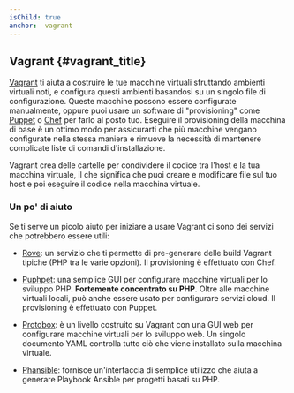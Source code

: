 ```yaml
---
isChild: true
anchor:  vagrant
---
```


## Vagrant {#vagrant_title}

[Vagrant][vagrant] ti aiuta a costruire le tue macchine virtuali sfruttando
ambienti virtuali noti, e configura questi ambienti basandosi su un singolo file
di configurazione. Queste macchine possono essere configurate manualmente,
oppure puoi usare un software di "provisioning" come [Puppet][puppet] o
[Chef][chef] per farlo al posto tuo. Eseguire il provisioning della macchina di
base è un ottimo modo per assicurarti che più macchine vengano configurate nella
stessa maniera e rimuove la necessità di mantenere complicate liste di comandi
d'installazione.

Vagrant crea delle cartelle per condividere il codice tra l'host e la tua
macchina virtuale, il che significa che puoi creare e modificare file sul tuo
host e poi eseguire il codice nella macchina virtuale.

### Un po' di aiuto

Se ti serve un picolo aiuto per iniziare a usare Vagrant ci sono dei servizi che
potrebbero essere utili:

- [Rove][rove]: un servizio che ti permette di pre-generare delle build Vagrant
  tipiche (PHP tra le varie opzioni). Il provisioning è effettuato con Chef.

- [Puphpet][puphpet]: una semplice GUI per configurare macchine virtuali per lo
  sviluppo PHP. **Fortemente concentrato su PHP**. Oltre alle macchine virtuali
  locali, può anche essere usato per configurare servizi cloud. Il provisioning
  è effettuato con Puppet.

- [Protobox][protobox]: è un livello costruito su Vagrant con una GUI web per
  configurare macchine virtuali per lo sviluppo web. Un singolo documento YAML
  controlla tutto ciò che viene installato sulla macchina virtuale.

- [Phansible][phansible]: fornisce un'interfaccia di semplice utilizzo che aiuta
  a generare Playbook Ansible per progetti basati su PHP.

[vagrant]: http://vagrantup.com/
[puppet]: http://www.puppetlabs.com/
[chef]: http://www.opscode.com/
[rove]: http://rove.io/
[puphpet]: https://puphpet.com/
[protobox]: http://getprotobox.com/
[phansible]: http://phansible.com/
